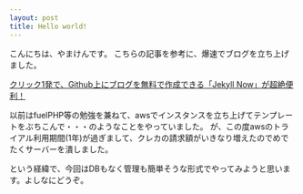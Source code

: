 ```yaml
---
layout: post
title: Hello world!
---
```


こんにちは、やまけんです。
こちらの記事を参考に、爆速でブログを立ち上げました。

[クリック1発で、Github上にブログを無料で作成できる「Jekyll Now」が超絶便利！](http://plus.appgiga.jp/masatolan/2015/01/13/55047/)

以前はfuelPHP等の勉強を兼ねて、awsでインスタンスを立ち上げてテンプレートをぶちこんで・・・のようなことをやっていました。
が、この度awsのトライアル利用期間(1年)が過ぎまして、クレカの請求額がいきなり増えたのでめでたくサーバーを潰しました。

という経緯で、今回はDBもなく管理も簡単そうな形式でやってみようと思います。よしなにどうぞ。
